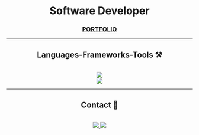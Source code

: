 <h1 align="center">Software Developer </h1>

<h3 align="center"> <a  href="https://my-portfolio-mouad.vercel.app/" target="_blank">PORTFOLIO</a></h3>

 <hr/>
 
<h2 align="center">Languages-Frameworks-Tools ⚒️</h2>
<br/>
<div align="center">
    <img src="https://skillicons.dev/icons?i=next,react,tailwind,bootstrap,html,css,javascript,figma" /><br>
    <img src="https://skillicons.dev/icons?i=vite,typescript,nodejs,firebase,c,mysql,git,github" /><br>
</div>

<hr/>

<h2 align="center">Contact 🔗</h2>
<br/>
<div align="center"> 
  <a href="mailto:mouad.elmaslouhi.24@gmail.com">
    <img src="https://img.shields.io/badge/Gmail-333333?style=for-the-badge&logo=gmail&logoColor=red" />
  </a>
  <a href="https://linkedin.com/in/mouad-el-maslouhi-438038295" target="_blank">
    <img src="https://img.shields.io/badge/LinkedIn-0077B5?style=for-the-badge&logo=linkedin&logoColor=white" target="_blank" />
  </a>

</div>

